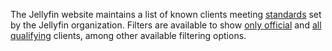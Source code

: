 The Jellyfin website maintains a list of known clients meeting [standards](https://jellyfin.org/docs/general/clients/#requirements-for-inclusion-in-all-clients) set by the Jellyfin organization. Filters are available to show [only official](https://jellyfin.org/downloads/clients) and [all qualifying](https://jellyfin.org/downloads/clients/all) clients, among other available filtering options.
